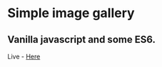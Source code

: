 <h1>Simple image gallery</h1>

<h2>Vanilla javascript and some ES6.</h2>

<p>Live - <a href='https://kristapsvitols.github.io/image_gallery/'>Here<a></p>
